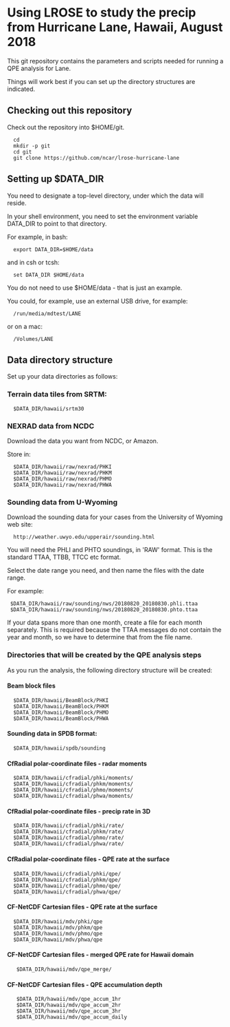 # Using LROSE to study the precip from Hurricane Lane, Hawaii, August 2018

This git repository contains the parameters and scripts needed for running a QPE analysis for Lane.

Things will work best if you can set up the directory structures are indicated.

## Checking out this repository

Check out the repository into $HOME/git.

```
  cd
  mkdir -p git
  cd git
  git clone https://github.com/ncar/lrose-hurricane-lane
```

## Setting up $DATA_DIR

You need to designate a top-level directory, under which the data will reside.

In your shell environment, you need to set the environment variable DATA_DIR to point to that directory.

For example, in bash:

```
  export DATA_DIR=$HOME/data
```

and in csh or tcsh:

```
  set DATA_DIR $HOME/data
```

You do not need to use $HOME/data - that is just an example.

You could, for example, use an external USB drive, for example:

```
  /run/media/mdtest/LANE
```

or on a mac:

```
  /Volumes/LANE
```

## Data directory structure

Set up your data directories as follows:

### Terrain data tiles from SRTM:

```
  $DATA_DIR/hawaii/srtm30
```

### NEXRAD data from NCDC

Download the data you want from NCDC, or Amazon.

Store in:

```
  $DATA_DIR/hawaii/raw/nexrad/PHKI
  $DATA_DIR/hawaii/raw/nexrad/PHKM
  $DATA_DIR/hawaii/raw/nexrad/PHMO
  $DATA_DIR/hawaii/raw/nexrad/PHWA

```

### Sounding data from U-Wyoming

Download the sounding data for your cases from the University of Wyoming web site:

```
  http://weather.uwyo.edu/upperair/sounding.html
```

You will need the PHLI and PHTO soundings, in 'RAW' format. This is the standard TTAA, TTBB, TTCC etc format.

Select the date range you need, and then name the files with the date range.

For example:

```
 $DATA_DIR/hawaii/raw/sounding/nws/20180820_20180830.phli.ttaa
 $DATA_DIR/hawaii/raw/sounding/nws/20180820_20180830.phto.ttaa

```

If your data spans more than one month, create a file for each month separately. This is required because the TTAA messages do not contain the year and month, so we have to determine that from the file name.

### Directories that will be created by the QPE analysis steps

As you run the analysis, the following directory structure will be created:

#### Beam block files

```
  $DATA_DIR/hawaii/BeamBlock/PHKI
  $DATA_DIR/hawaii/BeamBlock/PHKM
  $DATA_DIR/hawaii/BeamBlock/PHMO
  $DATA_DIR/hawaii/BeamBlock/PHWA

```

#### Sounding data in SPDB format:

```
  $DATA_DIR/hawaii/spdb/sounding
```

#### CfRadial polar-coordinate files - radar moments

```
  $DATA_DIR/hawaii/cfradial/phki/moments/
  $DATA_DIR/hawaii/cfradial/phkm/moments/
  $DATA_DIR/hawaii/cfradial/phmo/moments/
  $DATA_DIR/hawaii/cfradial/phwa/moments/
```

#### CfRadial polar-coordinate files - precip rate in 3D

```
  $DATA_DIR/hawaii/cfradial/phki/rate/
  $DATA_DIR/hawaii/cfradial/phkm/rate/
  $DATA_DIR/hawaii/cfradial/phmo/rate/
  $DATA_DIR/hawaii/cfradial/phwa/rate/
```

#### CfRadial polar-coordinate files - QPE rate at the surface

```
  $DATA_DIR/hawaii/cfradial/phki/qpe/
  $DATA_DIR/hawaii/cfradial/phkm/qpe/
  $DATA_DIR/hawaii/cfradial/phmo/qpe/
  $DATA_DIR/hawaii/cfradial/phwa/qpe/
```

#### CF-NetCDF Cartesian files - QPE rate at the surface

```
  $DATA_DIR/hawaii/mdv/phki/qpe
  $DATA_DIR/hawaii/mdv/phkm/qpe
  $DATA_DIR/hawaii/mdv/phmo/qpe
  $DATA_DIR/hawaii/mdv/phwa/qpe
```

#### CF-NetCDF Cartesian files - merged QPE rate for Hawaii domain

```
   $DATA_DIR/hawaii/mdv/qpe_merge/
```

#### CF-NetCDF Cartesian files - QPE accumulation depth

```
   $DATA_DIR/hawaii/mdv/qpe_accum_1hr
   $DATA_DIR/hawaii/mdv/qpe_accum_2hr
   $DATA_DIR/hawaii/mdv/qpe_accum_3hr
   $DATA_DIR/hawaii/mdv/qpe_accum_daily
```




